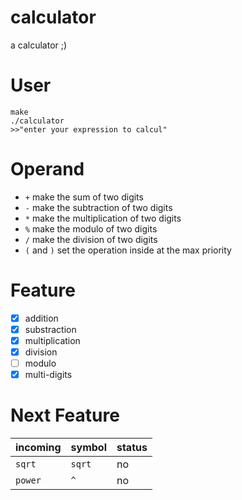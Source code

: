 # calculator
a calculator ;)
#
# User
```
make
./calculator
>>"enter your expression to calcul"
```
#
# Operand
- `+` make the sum of two digits
- `-` make the subtraction of two digits
- `*` make the multiplication of two digits
- `%` make the modulo of two digits
- `/` make the division of two digits
- `(` and `)` set the operation inside at the max priority
#
# Feature
- [x] addition
- [x] substraction
- [x] multiplication
- [x] division
- [ ] modulo
- [x] multi-digits
#
# Next Feature
| incoming | symbol | status |
| --- | --- | --- |
| `sqrt` | `sqrt` | no |
| `power` | `^` | no |
